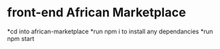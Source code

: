 # front-end African Marketplace

*cd into african-marketplace
*run npm i to install any dependancies
*run npm start 

